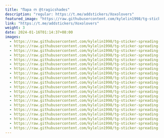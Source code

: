 ```yaml
---
title: "Пара ᰔ @tragicshades"
description: "regular: https://t.me/addstickers/Xoxolovers"
featured_image: "https://raw.githubusercontent.com/kylelin1998/tg-sticker-spreading-worldwide-images/main/img/2caca428-dd53-4550-89d8-847bbdfcedb7.jpg"
link: "https://t.me/addstickers/Xoxolovers"
weight: 3
date: 2024-01-16T01:14:37+08:00
images:
  - https://raw.githubusercontent.com/kylelin1998/tg-sticker-spreading-worldwide-images/main/img/2caca428-dd53-4550-89d8-847bbdfcedb7.jpg
  - https://raw.githubusercontent.com/kylelin1998/tg-sticker-spreading-worldwide-images/main/img/0bcba2f6-3686-4c84-b70c-1d81e858fa33.jpg
  - https://raw.githubusercontent.com/kylelin1998/tg-sticker-spreading-worldwide-images/main/img/2c7e17a5-7f68-4d3d-9aae-4dac3fba7cb0.jpg
  - https://raw.githubusercontent.com/kylelin1998/tg-sticker-spreading-worldwide-images/main/img/64abd6ec-14f5-4569-aab8-a821f8576588.jpg
  - https://raw.githubusercontent.com/kylelin1998/tg-sticker-spreading-worldwide-images/main/img/1c5e51ae-c6df-47fd-a7f6-b3b7f984db1b.jpg
  - https://raw.githubusercontent.com/kylelin1998/tg-sticker-spreading-worldwide-images/main/img/e4c10516-1e7d-42c8-828b-afd2910c48cd.jpg
  - https://raw.githubusercontent.com/kylelin1998/tg-sticker-spreading-worldwide-images/main/img/32bc234d-d2d4-4293-bfc1-b45862217fd8.jpg
  - https://raw.githubusercontent.com/kylelin1998/tg-sticker-spreading-worldwide-images/main/img/8856c992-496e-4b46-b63c-938c3f09f7b3.jpg
  - https://raw.githubusercontent.com/kylelin1998/tg-sticker-spreading-worldwide-images/main/img/adabd926-fe03-4e51-b491-15a02c108a1f.jpg
  - https://raw.githubusercontent.com/kylelin1998/tg-sticker-spreading-worldwide-images/main/img/eafd09f9-fee4-4c33-b1d3-e707d51b6bb9.jpg
  - https://raw.githubusercontent.com/kylelin1998/tg-sticker-spreading-worldwide-images/main/img/3a7d45bb-62eb-43f7-af7d-6b4687f5d3cb.jpg
  - https://raw.githubusercontent.com/kylelin1998/tg-sticker-spreading-worldwide-images/main/img/a054deb1-b156-4397-8dc7-690bdd7cf730.jpg
  - https://raw.githubusercontent.com/kylelin1998/tg-sticker-spreading-worldwide-images/main/img/dff55387-b5de-4492-bcd1-8261c2d411bb.jpg
  - https://raw.githubusercontent.com/kylelin1998/tg-sticker-spreading-worldwide-images/main/img/2057c904-358a-4762-a31e-d7ff2e88fa08.jpg
  - https://raw.githubusercontent.com/kylelin1998/tg-sticker-spreading-worldwide-images/main/img/d0cbb855-c864-4499-b199-a7d603232aba.jpg
  - https://raw.githubusercontent.com/kylelin1998/tg-sticker-spreading-worldwide-images/main/img/86102fc7-621c-4e87-a551-30a440e8d54b.jpg
  - https://raw.githubusercontent.com/kylelin1998/tg-sticker-spreading-worldwide-images/main/img/2e1dd4c9-0445-44c2-accf-dd84232373d3.jpg
  - https://raw.githubusercontent.com/kylelin1998/tg-sticker-spreading-worldwide-images/main/img/fb8a6078-baed-47c5-ae62-3f15579285d6.jpg
  - https://raw.githubusercontent.com/kylelin1998/tg-sticker-spreading-worldwide-images/main/img/e1e06290-e924-47a7-b355-a481044c8793.jpg
  - https://raw.githubusercontent.com/kylelin1998/tg-sticker-spreading-worldwide-images/main/img/62f3201f-2620-42bb-8bdd-a4e235db9764.jpg
---
```

